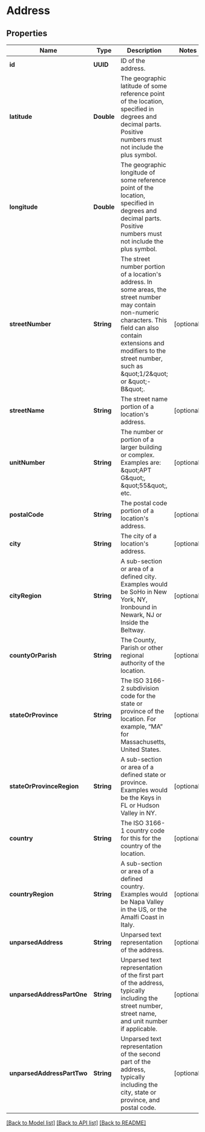 # Address

## Properties
Name | Type | Description | Notes
------------ | ------------- | ------------- | -------------
**id** | **UUID** | ID of the address. | 
**latitude** | **Double** | The geographic latitude of some reference point of the location, specified in degrees and decimal parts. Positive numbers must not include the plus symbol. | 
**longitude** | **Double** | The geographic longitude of some reference point of the location, specified in degrees and decimal parts. Positive numbers must not include the plus symbol. | 
**streetNumber** | **String** | The street number portion of a location&#39;s address. In some areas, the street number may contain non-numeric characters. This field can also contain extensions and modifiers to the street number, such as \&quot;1/2\&quot; or \&quot;-B\&quot;. | [optional] 
**streetName** | **String** | The street name portion of a location&#39;s address. | [optional] 
**unitNumber** | **String** | The number or portion of a larger building or complex. Examples are: \&quot;APT G\&quot;, \&quot;55\&quot;, etc. | [optional] 
**postalCode** | **String** | The postal code portion of a location&#39;s address. | [optional] 
**city** | **String** | The city of a location&#39;s address. | [optional] 
**cityRegion** | **String** | A sub-section or area of a defined city. Examples would be SoHo in New York, NY, Ironbound in Newark, NJ or Inside the Beltway. | [optional] 
**countyOrParish** | **String** | The County, Parish or other regional authority of the location. | [optional] 
**stateOrProvince** | **String** | The ISO 3166-2 subdivision code for the state or province of the location. For example, “MA” for Massachusetts, United States. | [optional] 
**stateOrProvinceRegion** | **String** | A sub-section or area of a defined state or province. Examples would be the Keys in FL or Hudson Valley in NY. | [optional] 
**country** | **String** | The ISO 3166-1 country code for this for the country of the location. | [optional] 
**countryRegion** | **String** | A sub-section or area of a defined country. Examples would be Napa Valley in the US, or the Amalfi Coast in Italy. | [optional] 
**unparsedAddress** | **String** | Unparsed text representation of the address.  | [optional] 
**unparsedAddressPartOne** | **String** | Unparsed text representation of the first part of the address, typically including the street number, street name, and unit number if applicable.   | [optional] 
**unparsedAddressPartTwo** | **String** | Unparsed text representation of the second part of the address, typically including the city, state or province, and postal code.   | [optional] 

[[Back to Model list]](../README.md#documentation-for-models) [[Back to API list]](../README.md#documentation-for-api-endpoints) [[Back to README]](../README.md)


